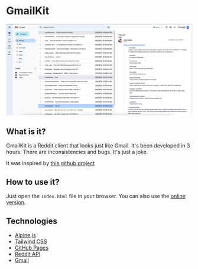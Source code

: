 # GmailKit

![GmailKit](docs/screenshot.png "GmailKit")

## What is it?

GmailKit is a Reddit client that looks just like Gmail. It's been developed in 3 hours. There are inconsistencies and bugs. It's just a joke.

It was inspired by [this github project](https://github.com/pcottle/MSOutlookit/)

## How to use it?

Just open the `index.html` file in your browser. You can also use the [online version](http://niturobert.github.io/gmailkit/).

## Technologies

- [Alpine.js](https://alpinejs.dev/)
- [Tailwind CSS](https://tailwindcss.com/)
- [GitHub Pages](https://pages.github.com/)
- [Reddit API](https://www.reddit.com/dev/api/)
- [Gmail](https://mail.google.com/)
